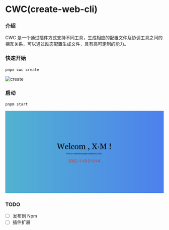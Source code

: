 # CWC(create-web-cli)

### 介绍

CWC 是一个通过插件方式支持不同工具，生成相应的配置文件及协调工具之间的相互关系，可以通过动态配置生成文件，具有高可定制的能力。

### 快速开始

```
pnpx cwc create
```

![create](./pngs/create.gif)

### 启动

```
pnpm start
```

![create](./pngs/react-ts.png)

### TODO

- [ ] 发布到 Npm
- [ ] 插件扩展
